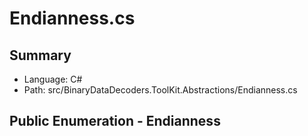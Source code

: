 ﻿# Endianness.cs

## Summary

* Language: C#
* Path: src/BinaryDataDecoders.ToolKit.Abstractions/Endianness.cs

## Public Enumeration - Endianness


